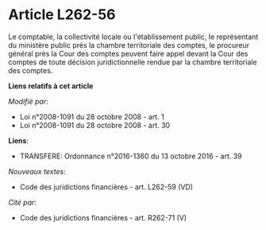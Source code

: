 # Article L262-56

Le comptable, la collectivité locale ou l'établissement public, le représentant du ministère public près la chambre
territoriale des comptes, le procureur général près la Cour des comptes peuvent faire appel devant la Cour des comptes de
toute décision juridictionnelle rendue par la chambre territoriale des comptes.

**Liens relatifs à cet article**

_Modifié par_:

  - Loi n°2008-1091 du 28 octobre 2008 - art. 1
  - Loi n°2008-1091 du 28 octobre 2008 - art. 30

**Liens**:

  - TRANSFERE: Ordonnance n°2016-1360 du 13 octobre 2016 - art. 39

_Nouveaux textes_:

  - Code des juridictions financières - art. L262-59 (VD)

_Cité par_:

  - Code des juridictions financières - art. R262-71 (V)
